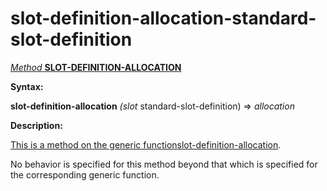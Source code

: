 slot-definition-allocation-standard-slot-definition
===================================================

[*Method* **SLOT-DEFINITION-ALLOCATION**]()

**Syntax:**

**slot-definition-allocation** *(slot* standard-slot-definition) => *allocation*

**Description:**

[This is a method on the generic function]()[slot-definition-allocation](slot-definition-allocation.md).

No behavior is specified for this method beyond that which is specified for the corresponding generic function.
